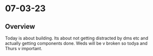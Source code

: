 # 07-03-23

## Overview

Today is about building. Its about not getting distracted by dms etc and actually getting components done. Weds will be v broken so todya and Thurs v important.